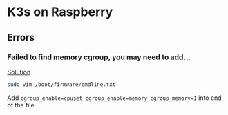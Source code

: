 # K3s on Raspberry

## Errors

### Failed to find memory cgroup, you may need to add...

[Solution](https://github.com/k3s-io/k3s/issues/2067#issuecomment-801710748)

```bash
sudo vim /boot/firmware/cmdline.txt
```

Add `cgroup_enable=cpuset cgroup_enable=memory cgroup_memory=1` into end of the file.

